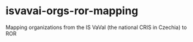# isvavai-orgs-ror-mapping
Mapping organizations from the IS VaVaI (the national CRIS in Czechia) to ROR
